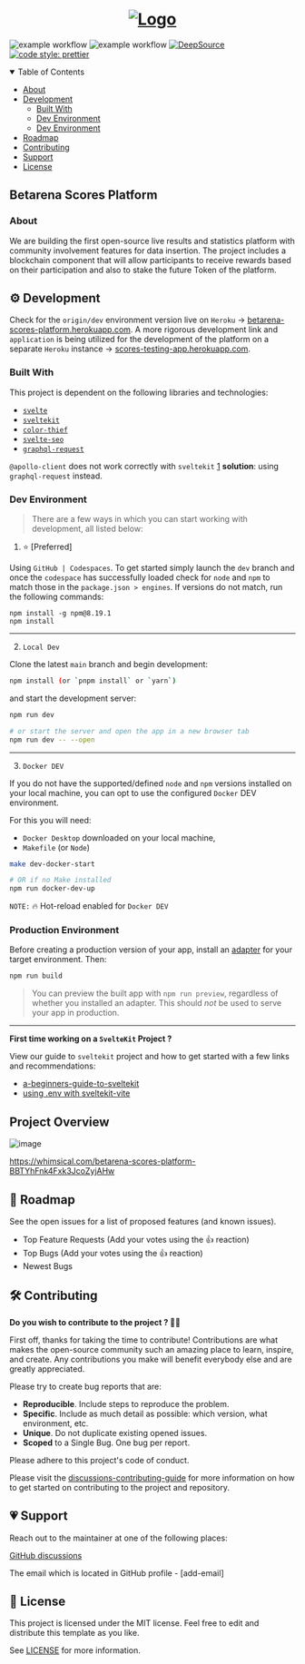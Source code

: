 <h1 align="center">
  <a href="https://github.com/dec0dOS/amazing-github-template">
    <img src="https://user-images.githubusercontent.com/20924663/148760091-dea6a851-1aa9-4dbb-ac29-59f2ce2ad493.png" alt="Logo">
  </a>
</h1>

![example workflow](https://github.com/Betarena/scores/actions/workflows/docker-image.yml/badge.svg)
![example workflow](https://github.com/Betarena/scores/actions/workflows/deploy.yml/badge.svg)
[![DeepSource](https://deepsource.io/gh/Betarena/scores.svg/?label=active+issues&token=fz7n_ybCLUD7T9tvU2qY6yoU)](https://deepsource.io/gh/Betarena/scores/?ref=repository-badge)
[![code style: prettier](https://img.shields.io/badge/code_style-prettier-ff69b4.svg?style=flat-square)](https://github.com/prettier/prettier)

<details open="open">
<summary>Table of Contents</summary>

- [About](#about)
- [Development](#development)
  - [Built With](#built-with)
  - [Dev Environment](#dev-environment)
  - [Dev Environment](#production-environment)
- [Roadmap](#roadmap)
- [Contributing](#contributing)
- [Support](#support)
- [License](#license)

</details>

## Betarena Scores Platform

### About

We are building the first open-source live results and statistics platform with community involvement features for data insertion. The project includes a blockchain component that will allow participants to receive rewards based on their participation and also to stake the future Token of the platform.

## ⚙ Development

Check for the `origin/dev` environment version live on `Heroku` -> [betarena-scores-platform.herokuapp.com](https://betarena-scores-platform.herokuapp.com/).
A more rigorous development link and `application` is being utilized for the development of the platform on a separate `Heroku` instance -> [scores-testing-app.herokuapp.com](https://scores-testing-app.herokuapp.com/).

### Built With

This project is dependent on the following libraries and technologies:

- [`svelte`]()
- [`sveltekit`]()
- [`color-thief`]()
- [`svelte-seo`](https://github.com/artiebits/svelte-seo#svelte-seo-options)
- [`graphql-request`](https://www.npmjs.com/package/graphql-request)

`@apollo-client` does not work correctly with `sveltekit` [1](https://github.com/timhall/svelte-apollo/issues/97)
**solution**: using `graphql-request` instead.

### Dev Environment

> There are a few ways in which you can start working with development, all listed below:

1. ⭐️ [Preferred]

Using `GitHub | Codespaces`. To get started simply launch the
`dev` branch and once the `codespace` has successfully loaded 
check for `node` and `npm` to match those in the `package.json > engines`.
If versions do not match, run the following commands:

```
npm install -g npm@8.19.1
npm install
```

---

2. `Local Dev`

Clone the latest `main` branch and begin development:

```bash
npm install (or `pnpm install` or `yarn`)
```

and start the development server:

```bash
npm run dev

# or start the server and open the app in a new browser tab
npm run dev -- --open
```

---

3. `Docker DEV`

If you do not have the supported/defined `node` and `npm` versions
installed on your local machine, you can opt to use the configured `Docker`
DEV environment.

For this you will need:
  - `Docker Desktop` downloaded on your local machine,
  - `Makefile` (or `Node`)

```bash
make dev-docker-start

# OR if no Make installed
npm run docker-dev-up
```

`NOTE:` 🔥 Hot-reload enabled for `Docker DEV`

### Production Environment

Before creating a production version of your app, install an [adapter](https://kit.svelte.dev/docs#adapters) for your target environment. Then:

```bash
npm run build
```

> You can preview the built app with `npm run preview`, regardless of whether you installed an adapter. This should _not_ be used to serve your app in production.

---

**First time working on a `SvelteKit` Project ?**

View our guide to `sveltekit` project and how to get started with a few links and recommendations:

- [a-beginners-guide-to-sveltekit](https://www.sitepoint.com/a-beginners-guide-to-sveltekit/)
- [using .env with sveltekit-vite](https://dev.to/danawoodman/storing-environment-variables-in-sveltekit-2of3)

## Project Overview

![image](https://user-images.githubusercontent.com/20924663/148798416-adb51cf8-6f91-472b-9225-73b43999d320.png)

https://whimsical.com/betarena-scores-platform-BBTYhFnk4Fxk3JcoZyjAHw

## 🚦 Roadmap

See the open issues for a list of proposed features (and known issues).

- Top Feature Requests (Add your votes using the 👍 reaction)
- Top Bugs (Add your votes using the 👍 reaction)
- Newest Bugs

## 🛠 Contributing

**Do you wish to contribute to the project ? 🚀🥳**

First off, thanks for taking the time to contribute! Contributions are what makes the open-source community such an amazing place to learn, inspire, and create. Any contributions you make will benefit everybody else and are greatly appreciated.

Please try to create bug reports that are:

- __Reproducible__. Include steps to reproduce the problem.
- __Specific__. Include as much detail as possible: which version, what environment, etc.
- __Unique__. Do not duplicate existing opened issues.
- __Scoped__ to a Single Bug. One bug per report.

Please adhere to this project's code of conduct.

Please visit the [discussions-contributing-guide](https://github.com/Betarena/scores/discussions/122) for more information on how to get started on contributing to the project and repository.

## 💗 Support

Reach out to the maintainer at one of the following places:

[GitHub discussions](https://github.com/Betarena/scores/discussions)

The email which is located in GitHub profile - [add-email]

## 📌 License

This project is licensed under the MIT license. Feel free to edit and distribute this template as you like.

See [LICENSE](LICENSE) for more information.
